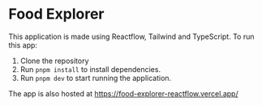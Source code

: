 # Food Explorer

This application is made using Reactflow, Tailwind and TypeScript. To run this app:

1. Clone the repository
2. Run `pnpm install` to install dependencies.
3. Run `pnpm dev` to start running the application.

The app is also hosted at <https://food-explorer-reactflow.vercel.app/>
